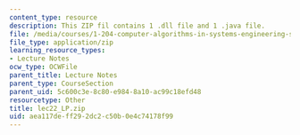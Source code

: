 ```yaml
---
content_type: resource
description: This ZIP fil contains 1 .dll file and 1 .java file.
file: /media/courses/1-204-computer-algorithms-in-systems-engineering-spring-2010/aea117deff292dc2c50b0e4c74178f99_lec22_LP.zip
file_type: application/zip
learning_resource_types:
- Lecture Notes
ocw_type: OCWFile
parent_title: Lecture Notes
parent_type: CourseSection
parent_uid: 5c600c3e-8c80-e984-8a10-ac99c18efd48
resourcetype: Other
title: lec22_LP.zip
uid: aea117de-ff29-2dc2-c50b-0e4c74178f99
---
```

